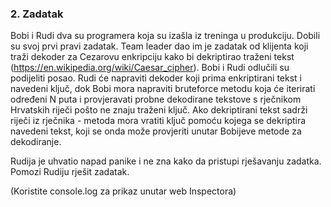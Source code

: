 ### 2. Zadatak
Bobi i Rudi dva su programera koja su izašla iz treninga u produkciju. Dobili su svoj prvi pravi zadatak. Team leader dao im je zadatak od klijenta koji traži dekoder za Cezarovu enkripciju kako bi dekriptirao traženi tekst (https://en.wikipedia.org/wiki/Caesar_cipher). Bobi i Rudi odlučili su podijeliti posao. Rudi će napraviti dekoder koji prima enkriptirani tekst i navedeni ključ, dok Bobi mora napraviti bruteforce metodu koja će iterirati određeni N puta i provjeravati probne dekodirane tekstove s rječnikom Hrvatskih riječi pošto ne znaju traženi ključ. Ako dekriptirani tekst sadrži riječi iz rječnika - metoda mora vratiti ključ pomoću kojega se dekriptira navedeni tekst, koji se onda može provjeriti unutar Bobijeve metode za dekodiranje.

Rudija je uhvatio napad panike i ne zna kako da pristupi rješavanju zadatka. Pomozi Rudiju rješit zadatak.

(Koristite console.log za prikaz unutar web Inspectora)
